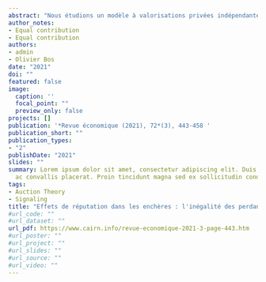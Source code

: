 ```yaml
---
abstract: "Nous étudions un modèle à valorisations privées indépendantes, où le classement de toutes les offres est révélé à un observateur extérieur, information qui lui permet d'estimer au mieux le type des participants. Alors l'équivalence du revenu est conservée pour les enchères sous plis scellés, l'enchère statique optimale nécessite un prix de réserve spécifique, et un droit d'entrée continu pour extraire tout le surplus des enchérisseurs avec les plus faibles valorisations. Une réponse illustrative, sur la taille optimale du classement des offres à révéler, est apportée. Enfin, la non-équivalence entre les enchères ascendante et au second prix est établie. Les applications sont aussi diverses que la vente d'œuvres d'art ou le financement d'œuvres caritatives." 
author_notes:
- Equal contribution
- Equal contribution
authors:
- admin
- Olivier Bos
date: "2021"
doi: ""
featured: false
image:
  caption: ''
  focal_point: ""
  preview_only: false
projects: []
publication: '*Revue économique (2021), 72*(3), 443-458 '
publication_short: ""
publication_types:
- "2"
publishDate: "2021"
slides: ""
summary: Lorem ipsum dolor sit amet, consectetur adipiscing elit. Duis posuere tellus
  ac convallis placerat. Proin tincidunt magna sed ex sollicitudin condimentum.
tags:
- Auction Theory 
- Signaling 
title: "Effets de réputation dans les enchères : l'inégalité des perdants"
#url_code: ""
#url_dataset: ""
url_pdf: https://www.cairn.info/revue-economique-2021-3-page-443.htm
#url_poster: ""
#url_project: ""
#url_slides: ""
#url_source: ""
#url_video: ""
---
```


